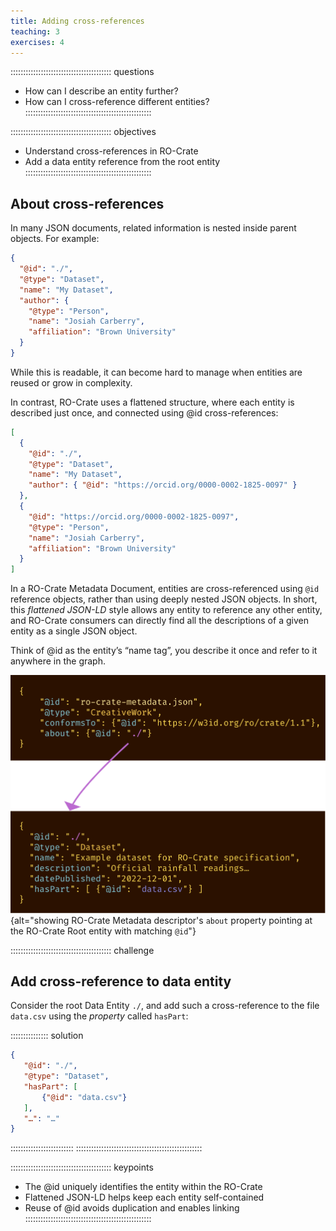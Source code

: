 ```yaml
---
title: Adding cross-references
teaching: 3
exercises: 4
---
```

:::::::::::::::::::::::::::::::::::::::: questions
- How can I describe an entity further?
- How can I cross-reference different entities?
::::::::::::::::::::::::::::::::::::::::::::::::::

:::::::::::::::::::::::::::::::::::::::: objectives
- Understand cross-references in RO-Crate
- Add a data entity reference from the root entity
::::::::::::::::::::::::::::::::::::::::::::::::::


## About cross-references

In many JSON documents, related information is nested inside parent objects. For example:
```json
{
  "@id": "./",
  "@type": "Dataset",
  "name": "My Dataset",
  "author": {
    "@type": "Person",
    "name": "Josiah Carberry",
    "affiliation": "Brown University"
  }
}
```

While this is readable, it can become hard to manage when entities are reused or grow in complexity.

In contrast, RO-Crate uses a flattened structure, where each entity is described just once, and connected using @id cross-references:

```json
[
  {
    "@id": "./",
    "@type": "Dataset",
    "name": "My Dataset",
    "author": { "@id": "https://orcid.org/0000-0002-1825-0097" }
  },
  {
    "@id": "https://orcid.org/0000-0002-1825-0097",
    "@type": "Person",
    "name": "Josiah Carberry",
    "affiliation": "Brown University"
  }
]
```

In a RO-Crate Metadata Document,
entities are cross-referenced using `@id` reference objects,
rather than using deeply nested JSON objects.
In short, this _flattened JSON-LD_ style allows any entity to reference any other entity,
and RO-Crate consumers can directly find all the descriptions of a given entity as a single JSON object.

Think of @id as the entity’s “name tag”, you describe it once and refer to it anywhere in the graph.

![JSON block with id `ro-crate-metadata.json` has some attributes, `conformsTo` RO-Crate 1.2, and `about` referencing id `./`. In second JSON block with id <code>./</code> we see additional attributes such as its name and description.](fig/introduction-figure-1.svg){alt="showing RO-Crate Metadata descriptor's `about` property pointing at the RO-Crate Root entity with matching `@id`"}


:::::::::::::::::::::::::::::::::::::::: challenge
## Add cross-reference to data entity

Consider the root Data Entity `./`,
and add such a cross-reference to the file `data.csv` using the _property_ called `hasPart`:

:::::::::::::::  solution
```json
{
   "@id": "./",
   "@type": "Dataset",
   "hasPart": [ 
       {"@id": "data.csv"} 
   ],
   "…": "…"
}
```
:::::::::::::::::::::::::
::::::::::::::::::::::::::::::::::::::::::::::::::


:::::::::::::::::::::::::::::::::::::::: keypoints
- The @id uniquely identifies the entity within the RO-Crate
- Flattened JSON-LD helps keep each entity self-contained
- Reuse of @id avoids duplication and enables linking
::::::::::::::::::::::::::::::::::::::::::::::::::